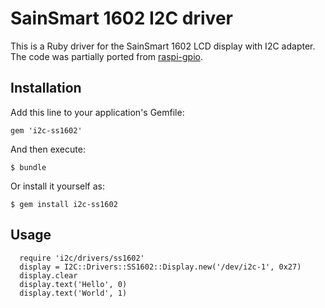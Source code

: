 # SainSmart 1602 I2C driver

This is a Ruby driver for the SainSmart 1602 LCD display with I2C adapter. The code was partially ported from [raspi-gpio](https://github.com/paulbarber/raspi-gpio/blob/master/lcd_display.py).

## Installation

Add this line to your application's Gemfile:

    gem 'i2c-ss1602'

And then execute:

    $ bundle

Or install it yourself as:

    $ gem install i2c-ss1602

## Usage

      require 'i2c/drivers/ss1602'
      display = I2C::Drivers::SS1602::Display.new('/dev/i2c-1', 0x27)
      display.clear
      display.text('Hello', 0)
      display.text('World', 1)
